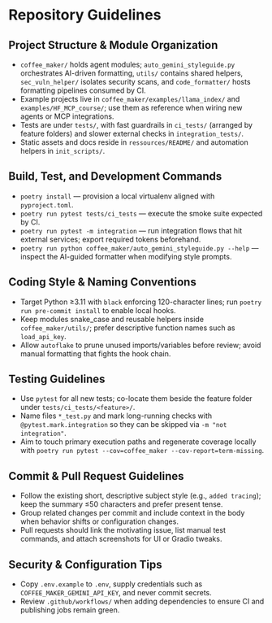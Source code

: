 # Repository Guidelines

## Project Structure & Module Organization
- `coffee_maker/` holds agent modules; `auto_gemini_styleguide.py` orchestrates AI-driven formatting, `utils/` contains shared helpers, `sec_vuln_helper/` isolates security scans, and `code_formatter/` hosts formatting pipelines consumed by CI.
- Example projects live in `coffee_maker/examples/llama_index/` and `examples/HF_MCP_course/`; use them as reference when wiring new agents or MCP integrations.
- Tests are under `tests/`, with fast guardrails in `ci_tests/` (arranged by feature folders) and slower external checks in `integration_tests/`.
- Static assets and docs reside in `ressources/README/` and automation helpers in `init_scripts/`.

## Build, Test, and Development Commands
- `poetry install` — provision a local virtualenv aligned with `pyproject.toml`.
- `poetry run pytest tests/ci_tests` — execute the smoke suite expected by CI.
- `poetry run pytest -m integration` — run integration flows that hit external services; export required tokens beforehand.
- `poetry run python coffee_maker/auto_gemini_styleguide.py --help` — inspect the AI-guided formatter when modifying style prompts.

## Coding Style & Naming Conventions
- Target Python ≥3.11 with `black` enforcing 120-character lines; run `poetry run pre-commit install` to enable local hooks.
- Keep modules snake_case and reusable helpers inside `coffee_maker/utils/`; prefer descriptive function names such as `load_api_key`.
- Allow `autoflake` to prune unused imports/variables before review; avoid manual formatting that fights the hook chain.

## Testing Guidelines
- Use `pytest` for all new tests; co-locate them beside the feature folder under `tests/ci_tests/<feature>/`.
- Name files `*_test.py` and mark long-running checks with `@pytest.mark.integration` so they can be skipped via `-m "not integration"`.
- Aim to touch primary execution paths and regenerate coverage locally with `poetry run pytest --cov=coffee_maker --cov-report=term-missing`.

## Commit & Pull Request Guidelines
- Follow the existing short, descriptive subject style (e.g., `added tracing`); keep the summary ≤50 characters and prefer present tense.
- Group related changes per commit and include context in the body when behavior shifts or configuration changes.
- Pull requests should link the motivating issue, list manual test commands, and attach screenshots for UI or Gradio tweaks.

## Security & Configuration Tips
- Copy `.env.example` to `.env`, supply credentials such as `COFFEE_MAKER_GEMINI_API_KEY`, and never commit secrets.
- Review `.github/workflows/` when adding dependencies to ensure CI and publishing jobs remain green.
